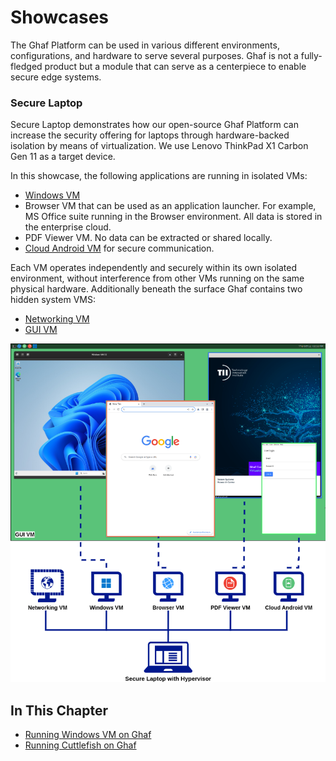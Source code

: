 <!--
    Copyright 2022-2023 TII (SSRC) and the Ghaf contributors
    SPDX-License-Identifier: CC-BY-SA-4.0
-->

# Showcases

The Ghaf Platform can be used in various different environments, configurations, and hardware to serve several purposes. Ghaf is not a fully-fledged product but a module that can serve as a centerpiece to enable secure edge systems.

### Secure Laptop

Secure Laptop demonstrates how our open-source Ghaf Platform can increase the security offering for laptops through hardware-backed isolation by means of virtualization. We use Lenovo ThinkPad X1 Carbon Gen 11 as a target device.

In this showcase, the following applications are running in isolated VMs:

* [Windows VM](./run_win_vm.md)
* Browser VM that can be used as an application launcher. For example, MS Office suite running in the Browser environment. All data is stored in the enterprise cloud.
* PDF Viewer VM. No data can be extracted or shared locally.
* [Cloud Android VM](./run_cuttlefish.md) for secure communication.

Each VM operates independently and securely within its own isolated environment, without interference from other VMs running on the same physical hardware. Additionally beneath the surface Ghaf contains two hidden system VMS:

* [Networking VM](../architecture/adr/netvm.md)
* [GUI VM](../architecture/stack.md#system-vms)

![Ghaf Secure Laptop](../img/secure_laptop.drawio.png "Secure laptop with custom OS framework Ghaf")


## In This Chapter

- [Running Windows VM on Ghaf](./run_win_vm.md)
- [Running Cuttlefish on Ghaf](./run_cuttlefish.md)